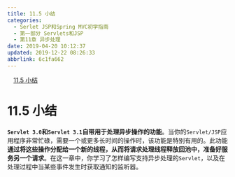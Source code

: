```yaml
---
title: 11.5 小结
categories: 
  - Serlet JSP和Spring MVC初学指南
  - 第一部分 Servlets和JSP
  - 第11章 异步处理
date: 2019-04-20 10:12:37
updated: 2019-12-22 08:26:33
abbrlink: 6c1fa662
---
```

<div id='my_toc'><a href="/JavaReadingNotes/6c1fa662/#11-5-小结" class="header_1">11.5 小结</a><br></div>
<style>.header_1{margin-left: 1em;}.header_2{margin-left: 2em;}.header_3{margin-left: 3em;}.header_4{margin-left: 4em;}.header_5{margin-left: 5em;}.header_6{margin-left: 6em;}</style>
<!--more-->
<script>if (navigator.platform.search('arm')==-1){document.getElementById('my_toc').style.display = 'none';}var e,p = document.getElementsByTagName('p');while (p.length>0) {e = p[0];e.parentElement.removeChild(e);}</script>

<!--end-->
# 11.5 小结 #
**`Servlet 3.0`和`Servlet 3.1`自带用于处理异步操作的功能**。当你的`Servlet/JSP`应用程序非常忙碌，需要一个或更多长时间的操作时，该功能是特别有用的。此功能**通过将这些操作分配给一个新的线程，从而将请求处理线程释放回池中，准备好服务另一个请求**。在这一章中，你学习了怎样编写支持异步处理的`Servlet`，以及在处理过程中当某些事件发生时获取通知的监听器。

